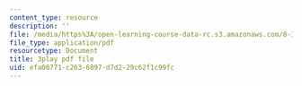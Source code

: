 ```yaml
---
content_type: resource
description: ''
file: /media/https%3A/open-learning-course-data-rc.s3.amazonaws.com/8-13-14-experimental-physics-i-ii-junior-lab-fall-2016-spring-2017/efa00771c2636897d7d229c62f1c99fc_N1PimixqqXQ.pdf
file_type: application/pdf
resourcetype: Document
title: 3play pdf file
uid: efa00771-c263-6897-d7d2-29c62f1c99fc
---
```

